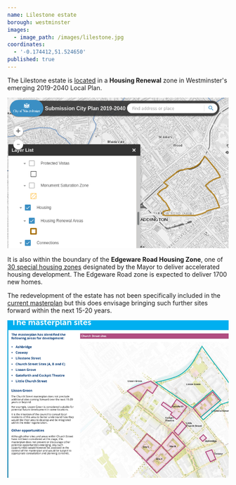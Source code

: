 ```yaml
---
name: Lilestone estate
borough: westminster
images:
  - image_path: /images/lilestone.jpg
coordinates:
  - '-0.174412,51.524650'
published: true
---
```

The Lilestone estate is [located](https://lbhf.maps.arcgis.com/apps/webappviewer/index.html?id=7cab3cdf6e344a0fb24df59ed6b9bdc5) in a __Housing Renewal__ zone in Westminster's emerging 2019-2040 Local Plan.

![](/images/renewalarea.png)

It is also within the boundary of the __Edgeware Road Housing Zone__, one of [30 special housing zones](https://www.london.gov.uk/what-we-do/housing-and-land/increasing-housing-supply/housing-zones#acc-i-42741) designated by the Mayor to deliver accelerated housing development. The Edgeware Road zone is expected to deliver 1700 new homes.

The redevelopment of the estate has not been specifically included in the [current masterplan](https://committees.westminster.gov.uk/documents/s24437/Church_Street_masterplan__boards.pdf) but this does envisage bringing such further sites forward within the next 15-20 years.

![](/images/masterplansites.png)
